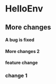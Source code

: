 # HelloEnv
## More changes
#### A bug is fixed

#### More changes 2
#### feature change

### change 1
